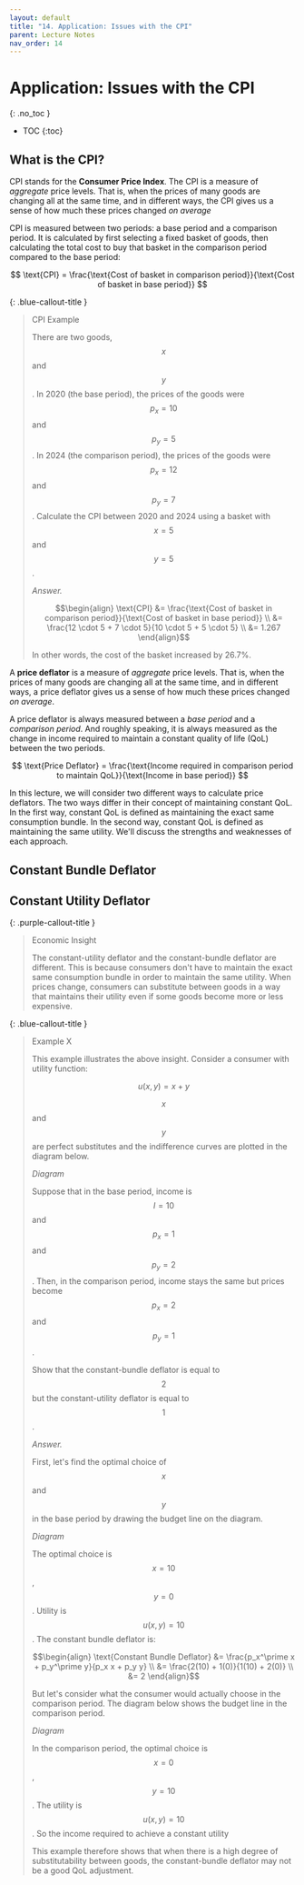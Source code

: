 ```yaml
---
layout: default
title: "14. Application: Issues with the CPI"
parent: Lecture Notes
nav_order: 14
---
```


# Application: Issues with the CPI
{: .no_toc }

- TOC
{:toc}

## What is the CPI?

CPI stands for the **Consumer Price Index**.  The CPI is a measure of *aggregate* price levels. That is, when the prices of many goods are changing all at the same time, and in different ways, the CPI gives us a sense of how much these prices changed *on average*

CPI is measured between two periods: a base period and a comparison period. It is calculated by first selecting a fixed basket of goods, then calculating the total cost to buy that basket in the comparison period compared to the base period:

$$ \text{CPI} = \frac{\text{Cost of basket in comparison period}}{\text{Cost of basket in base period}} $$

{: .blue-callout-title }
> CPI Example
>
> There are two goods, $$x$$ and $$y$$.  In 2020 (the base period), the prices of the goods were $$p_x = 10$$ and $$p_y=5$$. In 2024 (the comparison period), the prices of the goods were $$p_x=12$$ and $$p_y=7$$. Calculate the CPI between 2020 and 2024 using a basket with $$x=5$$ and $$y=5$$.
>
> *Answer.*
>
> $$\begin{align}
\text{CPI} &= \frac{\text{Cost of basket in comparison period}}{\text{Cost of basket in base period}} \\
&= \frac{12 \cdot 5 + 7 \cdot 5}{10 \cdot 5 + 5 \cdot 5} \\
&= 1.267
\end{align}$$
>
> In other words, the cost of the basket increased by 26.7%.


A **price deflator** is a measure of *aggregate* price levels. That is, when the prices of many goods are changing all at the same time, and in different ways, a price deflator gives us a sense of how much these prices changed *on average*.  

A price deflator is always measured between a *base period* and a *comparison period*. And roughly speaking, it is always measured as the change in income required to maintain a constant quality of life (QoL) between the two periods.

$$ \text{Price Deflator} = \frac{\text{Income required in comparison period to maintain QoL}}{\text{Income in base period}} $$

In this lecture, we will consider two different ways to calculate price deflators. The two ways differ in their concept of maintaining constant QoL. In the first way, constant QoL is defined as maintaining the exact same consumption bundle. In the second way, constant QoL is defined as maintaining the same utility. We'll discuss the strengths and weaknesses of each approach.



## Constant Bundle Deflator


## Constant Utility Deflator


{: .purple-callout-title }
> Economic Insight
>
> The constant-utility deflator and the constant-bundle deflator are different. This is because consumers don't have to maintain the exact same consumption bundle in order to maintain the same utility.  When prices change, consumers can substitute between goods in a way that maintains their utility even if some goods become more or less expensive.

{: .blue-callout-title }
> Example X
>
> This example illustrates the above insight. Consider a consumer with utility function:
>
> $$u(x,y) = x + y$$
> 
> $$x$$ and $$y$$ are perfect substitutes and the indifference curves are plotted in the diagram below.
>
> *Diagram*
>
> Suppose that in the base period, income is $$I=10$$ and $$p_x=1$$ and $$p_y=2$$. Then, in the comparison period, income stays the same but prices become $$p_x=2$$ and  $$p_y=1$$.
>
> Show that the constant-bundle deflator is equal to $$2$$ but the constant-utility deflator is equal to $$1$$.
>
> *Answer.*
>
> First, let's find the optimal choice of $$x$$ and $$y$$ in the base period by drawing the budget line on the diagram.
>
> *Diagram*
>
> The optimal choice is $$x=10$$, $$y=0$$. Utility is $$u(x,y)=10$$. The constant bundle deflator is:
>
> $$\begin{align}
\text{Constant Bundle Deflator} &= \frac{p_x^\prime x + p_y^\prime y}{p_x x + p_y y} \\
&= \frac{2(10) + 1(0)}{1(10) + 2(0)} \\
&= 2
\end{align}$$
>
> But let's consider what the consumer would actually choose in the comparison period. The diagram below shows the budget line in the comparison period. 
>
> *Diagram*
>
> In the comparison period, the optimal choice is $$x=0$$, $$y=10$$. The utility is $$u(x,y)=10$$. So the income required to achieve a constant utility 
>
> This example therefore shows that when there is a high degree of substitutability between goods, the constant-bundle deflator may not be a good QoL adjustment.






